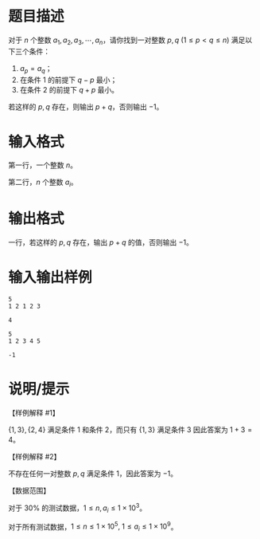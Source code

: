 # 题目描述

对于 $n$ 个整数 $a_1,a_2,a_3,\cdots,a_n$，请你找到一对整数 $p,q~(1 \leq p < q \leq n)$ 满足以下三个条件：

1. $a_p = a_q$；
2. 在条件 $1$ 的前提下 $q-p$ 最小；
3. 在条件 $2$ 的前提下 $q+p$ 最小。

若这样的 $p,q$ 存在，则输出 $p+q$，否则输出 $-1$。

# 输入格式

第一行，一个整数 $n$。

第二行，$n$ 个整数 $a_i$。

# 输出格式

一行，若这样的 $p,q$ 存在，输出 $p+q$ 的值，否则输出 $-1$。

# 输入输出样例

```input1
5
1 2 1 2 3
```

```output1
4
```

```input2
5
1 2 3 4 5
```

```output2
-1
```

# 说明/提示

【样例解释 #1】

$\{1,3 \},\{2,4 \}$ 满足条件 $1$ 和条件 $2$，而只有 $\{1,3 \}$ 满足条件 $3$ 因此答案为 $1 + 3 = 4$。

【样例解释 #2】

不存在任何一对整数 $p,q$ 满足条件 $1$，因此答案为 $-1$。

【数据范围】

对于 $30 \%$ 的测试数据，$1 \leq n,a_i \leq 1 \times {10}^{3}$。

对于所有测试数据，$1 \leq n \leq 1 \times {10}^{5},~1 \leq a_i \leq 1 \times {10}^{9}$。
